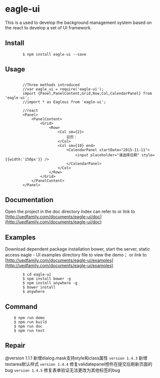 # eagle-ui
This is a used to develop the background management system based on the react to develop a set of UI framework.

## Install
```
		$ npm install eagle-ui --save
```

## Usage

```
		
		//Three methods introduced
		//var eagle_ui = require('eagle-ui');
		import {Panel,PanelContent,Grid,Row,Col,CalendarPanel} from 'eagle-ui';
		//import * as Eagleui from 'eagle-ui';
		
		//react
		<Panel>
			<PanelContent>
				<Grid>
					<Row>
						<Col sm={2}>
							日历：
						</Col>
						<Col sm={10} end>
							<CalendarPanel startDate="2015-11-11">
								<input placeholder="请选择日期" style={{width:'150px'}} />
							</CalendarPanel>
						</Col>
					</Row>
				</Grid>
			</PanelContent>
		</Panel>
```

## Documentation

Open the project in the doc directory index can refer to or link to [http://uedfamily.com/documents/eagle-ui/doc](http://uedfamily.com/documents/eagle-ui/doc)

## Examples

Download dependent package installation bower, start the server, static access eagle - UI examples directory file to view the demo； or link to [http://uedfamily.com/documents/eagle-ui/examples](http://uedfamily.com/documents/eagle-ui/examples)

```	
		$ cd eagle-ui
		$ npm install bower -g
		$ npm install anywhere -g
		$ bower install 
		$ anywhere
```

## Command

```
	$ npm run demo
	$ npm run build
	$ npm run doc
	$ npm run test
```

## Repair

@version 1.1.1 新增dialog.mask支持style和class属性
`version 1.4.3` 新增textarea默认样式
`version 1.4.4` 修复validatepanel控件在提交后刷新页面的bug
`version 1.4.5` 修复表单验证无法更改为其他标签的bug


